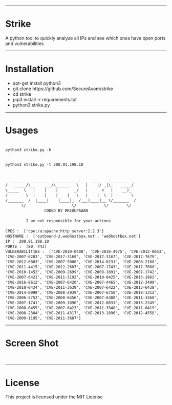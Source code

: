 <div style="width:100%;height:0;padding-bottom:45%;position:relative;">
<img src="https://github.com/SecureAxom/strike/blob/main/strike1.png" href="https://github.com/secureaxom/strike" alt="Ipinfo"  width="100%" height="100%"/><br> 
 </div>
<hr>
<h1> Strike </h1>
<p> A python tool to quickly analyze all IPs and see which ones have open ports and vulnerabilities </p>
<hr>
<h1> Installation </h1>
<ul>
  <li> apt-get install python3 </li>
  <li> git clone https://github.com/SecureAxom/strike </li>
  <li> cd strike </li>
  <li> pip3 install -r requirements.txt </li>
  <li> python3 strike.py </li>
 </ul>
 <hr>
 <h1> Usages </h1>
 
 ```
 
 python3 strike.py -h
 
 ```
 
 ```console
 
python3 strike.py -t 208.91.198.10

 
   ______________________________.___ ____  __.___________
 /   _____/\__    ___/\______   \   |    |/ _|\_   _____/
 \_____  \   |    |    |       _/   |      <   |    __)_
 /        \  |    |    |    |   \   |    |  \  |        \
/_______  /  |____|    |____|_  /___|____|__ \/_______  /
        \/                    \/            \/        \/
                  CODED BY MRIDUPAWAN

          I am not responsible for your actions

CPES :  ['cpe:/a:apache:http_server:2.2.3']
HOSTNAME :  ['outbound-2.webhostbox.net', 'webhostbox.net']
IP :  208.91.198.10
PORTS :  [80, 443]
VULNERABILITIES :  ['CVE-2010-0408', 'CVE-2016-4975', 'CVE-2012-0053', 'CVE-2007-6203', 'CVE-2017-3169', 'CVE-2017-3167', 'CVE-2017-7679', 'CVE-2012-0883', 'CVE-2007-5000', 'CVE-2014-0231', 'CVE-2008-2168', 'CVE-2011-4415', 'CVE-2012-2687', 'CVE-2007-1743', 'CVE-2017-7668', 'CVE-2010-1452', 'CVE-2009-2699', 'CVE-2009-1891', 'CVE-2007-1742', 'CVE-2007-6421', 'CVE-2011-3192', 'CVE-2010-0425', 'CVE-2013-1862', 'CVE-2016-8612', 'CVE-2007-6420', 'CVE-2007-4465', 'CVE-2012-3499', 'CVE-2010-0434', 'CVE-2011-3639', 'CVE-2007-6422', 'CVE-2013-6438', 'CVE-2014-0098', 'CVE-2008-2939', 'CVE-2007-6750', 'CVE-2018-1312', 'CVE-2006-5752', 'CVE-2008-0456', 'CVE-2007-6388', 'CVE-2011-3368', 'CVE-2007-1741', 'CVE-2009-1890', 'CVE-2012-0031', 'CVE-2013-2249', 'CVE-2008-0455', 'CVE-2007-6423', 'CVE-2011-3348', 'CVE-2011-0419', 'CVE-2008-2384', 'CVE-2011-4317', 'CVE-2013-1896', 'CVE-2012-4558', 'CVE-2009-1195', 'CVE-2011-3607']

 ```
 
 <hr>
 
<h1> Screen Shot </h1>
 
<img scr="https://github.com/SecureAxom/strike/blob/main/strike.png" width="80%" > 
<hr>  
  
 <h1> License </h1>
 <p> This project is licensed under the MIT License </p> 
  
 
 
 

 


